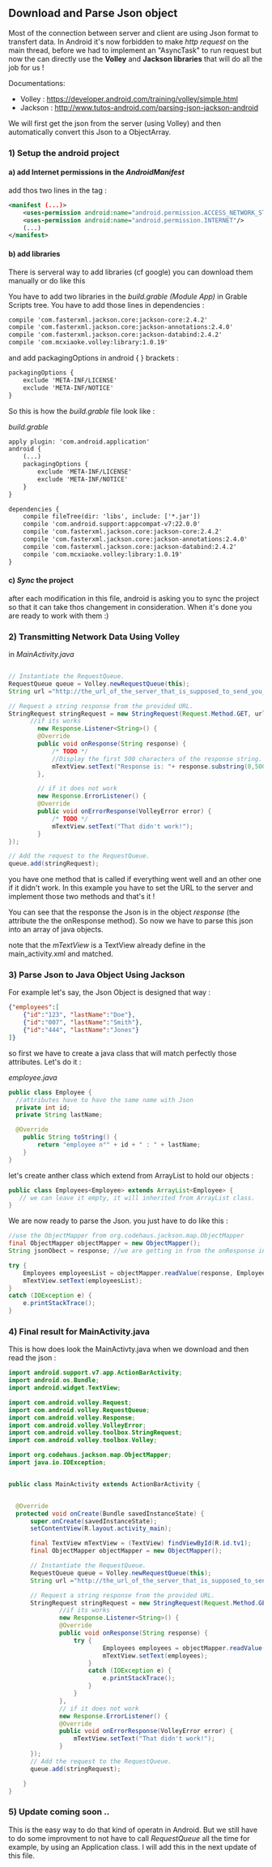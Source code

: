 ## Download and Parse Json object

Most of the connection between server and client are using Json format to transfert data.
In Android it's now forbidden to make *http request* on the main thread, before we had to implement an "AsyncTask" to run request but now the can directly use the **Volley** and **Jackson libraries** that will do all the job for us !

Documentations:
- Volley : https://developer.android.com/training/volley/simple.html
- Jackson : http://www.tutos-android.com/parsing-json-jackson-android

We will first get the json from the server (using Volley) and then automatically convert this Json to a ObjectArray.

### 1) Setup the android project

#### a) add Internet permissions in the *AndroidManifest*

add thos two lines in the <manifest> tag :

```xml
<manifest (...)>
    <uses-permission android:name="android.permission.ACCESS_NETWORK_STATE"/>
    <uses-permission android:name="android.permission.INTERNET"/>
    (...)
</manifest>
```

#### b) add libraries

There is serveral way to add libraries (cf google) you can download them manually or do like this

You have to add two libraries in the *build.grable (Module App)* in Grable Scripts tree.
You have to add those lines in dependencies :
```xml
compile 'com.fasterxml.jackson.core:jackson-core:2.4.2'
compile 'com.fasterxml.jackson.core:jackson-annotations:2.4.0'
compile 'com.fasterxml.jackson.core:jackson-databind:2.4.2'
compile 'com.mcxiaoke.volley:library:1.0.19'
```

and add packagingOptions in android { } brackets :
```xml
packagingOptions {
    exclude 'META-INF/LICENSE'
    exclude 'META-INF/NOTICE'
}
```

So this is how the *build.grable* file look like :

*build.grable*
```xml
apply plugin: 'com.android.application'
android {
    (...)
    packagingOptions {
        exclude 'META-INF/LICENSE'
        exclude 'META-INF/NOTICE'
    }
}

dependencies {
    compile fileTree(dir: 'libs', include: ['*.jar'])
    compile 'com.android.support:appcompat-v7:22.0.0'
    compile 'com.fasterxml.jackson.core:jackson-core:2.4.2'
    compile 'com.fasterxml.jackson.core:jackson-annotations:2.4.0'
    compile 'com.fasterxml.jackson.core:jackson-databind:2.4.2'
    compile 'com.mcxiaoke.volley:library:1.0.19'
}
```
#### c) *Sync* the project
after each modification in this file, android is asking you to sync the project so that it can take thos changement in consideration.
When it's done you are ready to work with them :)


### 2) Transmitting Network Data Using Volley

in *MainActivity.java*
```java

// Instantiate the RequestQueue.
RequestQueue queue = Volley.newRequestQueue(this);
String url ="http://the_url_of_the_server_that_is_supposed_to_send_you_a_Json.com";

// Request a string response from the provided URL.
StringRequest stringRequest = new StringRequest(Request.Method.GET, url,
      //if its works
        new Response.Listener<String>() {
        @Override
        public void onResponse(String response) {
            /* TODO */
            //Display the first 500 characters of the response string.
            mTextView.setText("Response is: "+ response.substring(0,500));
        },

        // if it does not work
        new Response.ErrorListener() {
        @Override
        public void onErrorResponse(VolleyError error) {
            /* TODO */
            mTextView.setText("That didn't work!");
        }
});

// Add the request to the RequestQueue.
queue.add(stringRequest);
```
you have one method that is called if everything went well and an other one if it didn't work.
In this example you have to set the URL to the server and implement those two methods and that's it !

You can see that the response the Json is in the object *response* (the attribute the the onResponse method).
So now we have to parse this json into an array of java objects.

note that the *mTextView* is a TextView already define in the main_activity.xml and matched.

### 3) Parse Json to Java Object Using Jackson

For example let's say, the Json Object is designed that way :
```json
{"employees":[
    {"id":"123", "lastName":"Doe"},
    {"id":"007", "lastName":"Smith"},
    {"id":"444", "lastName":"Jones"}
]}
```
so first we have to create a java class that will match perfectly those attributes. Let's do it :

*employee.java*
```java
public class Employee {
  //attributes have to have the same name with Json
  private int id;            
  private String lastName;

  @Override
    public String toString() {
        return "employee n°" + id + " : " + lastName;
    }
}
```
let's create anther class which extend from ArrayList to hold our objects :

```java
public class Employees<Employee> extends ArrayList<Employee> {
   // we can leave it empty, it will inherited from ArrayList class.
}
```

We are now ready to parse the Json. you just have to do like this :

```java
//use the ObjectMapper from org.codehaus.jackson.map.ObjectMapper
final ObjectMapper objectMapper = new ObjectMapper();
String jsonObect = response; //we are getting in from the onResponse in the *MainActivity.java*

try {
    Employees employeesList = objectMapper.readValue(response, Employees.class);
    mTextView.setText(employeesList);
}
catch (IOException e) {
    e.printStackTrace();
}

```

### 4) Final result for MainActivity.java

This is how does look the MainActivty.java when we download and then read the json :

```java
import android.support.v7.app.ActionBarActivity;
import android.os.Bundle;
import android.widget.TextView;

import com.android.volley.Request;
import com.android.volley.RequestQueue;
import com.android.volley.Response;
import com.android.volley.VolleyError;
import com.android.volley.toolbox.StringRequest;
import com.android.volley.toolbox.Volley;

import org.codehaus.jackson.map.ObjectMapper;
import java.io.IOException;


public class MainActivity extends ActionBarActivity {


  @Override
  protected void onCreate(Bundle savedInstanceState) {
      super.onCreate(savedInstanceState);
      setContentView(R.layout.activity_main);

      final TextView mTextView = (TextView) findViewById(R.id.tv1);
      final ObjectMapper objectMapper = new ObjectMapper();

      // Instantiate the RequestQueue.
      RequestQueue queue = Volley.newRequestQueue(this);
      String url ="http://the_url_of_the_server_that_is_supposed_to_send_you_a_Json.com";

      // Request a string response from the provided URL.
      StringRequest stringRequest = new StringRequest(Request.Method.GET, url,
              //if its works
              new Response.Listener<String>() {
              @Override
              public void onResponse(String response) {
                  try {
                          Employees employees = objectMapper.readValue(response, Employees.class);
                          mTextView.setText(employees);
                      }
                      catch (IOException e) {
                          e.printStackTrace();
                      }
                  }
              },
              // if it does not work
              new Response.ErrorListener() {
              @Override
              public void onErrorResponse(VolleyError error) {
                  mTextView.setText("That didn't work!");
              }
      });
      // Add the request to the RequestQueue.
      queue.add(stringRequest);

    }
}
```

### 5) Update coming soon ..

This is the easy way to do that kind of operatn in Android. But we still have to do some improvment to not have to call *RequestQueue* all the time for example, by using an Application class.
I will add this in the next update of this file.
